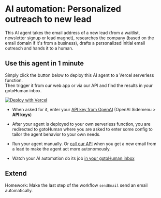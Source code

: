 # AI automation: Personalized outreach to new lead

This AI agent takes the email address of a new lead (from a waitlist, newsletter signup or lead magnet), researches the company (based on the email domain if it's from a business), drafts a personalized initial email outreach and hands it to a human.

## Use this agent in 1 minute

Simply click the button below to deploy this AI agent to a Vercel serverless function.  
Then trigger it from our web app or via our API and find the results in your gotoHuman inbox.

[![Deploy with Vercel](https://vercel.com/button)](https://vercel.com/new/clone?repository-url=https%3A%2F%2Fgithub.com%2Fgotohuman%2Fgth-demo-vercel-newlead&env=OPENAI_API_KEY&envDescription=This%20agent%20is%20using%20OpenAI's%20GPT-4o%20model&envLink=https%3A%2F%2Fplatform.openai.com%2Fapi-keys&project-name=ai-agent-lead-researcher&repository-name=ai-agent-lead-researcher&redirect-url=https%3A%2F%2Fapp.gotohuman.com%2Fadd-agent-from-template%2Fgth-demo-vercel-newlead)

- When asked for it, enter your [API key from OpenAI](https://platform.openai.com/api-keys) (OpenAI Sidemenu > __API keys__)

- After your agent is deployed to your own serverless function, you are redirected to gotoHuman where you are asked to enter some config to tailor the agent behavior to your own needs.
- Run your agent manually. Or [call our API](https://docs.gotohuman.com/run#trigger-events) when you get a new email from a lead to make the agent act more autonomously.
- Watch your AI automation do its job [in your gotoHuman inbox](https://app.gotohuman.com)

## Extend
Homework: Make the last step of the workflow `sendEmail` send an email automatically.